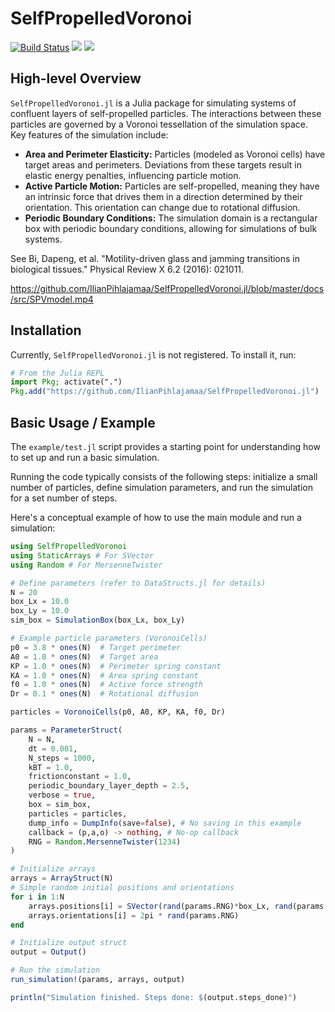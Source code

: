 # SelfPropelledVoronoi

[![Build Status](https://github.com/IlianPihlajamaa/SelfPropelledVoronoi.jl/actions/workflows/CI.yml/badge.svg?branch=master)](https://github.com/IlianPihlajamaa/SelfPropelledVoronoi.jl/actions/workflows/CI.yml?query=branch%3Amaster)
[![](https://img.shields.io/badge/docs-stable-blue.svg)](https://IlianPihlajamaa.github.io/SelfPropelledVoronoi.jl/stable)
[![](https://img.shields.io/badge/docs-dev-blue.svg)](https://IlianPihlajamaa.github.io/SelfPropelledVoronoi.jl/dev)



## High-level Overview

`SelfPropelledVoronoi.jl` is a Julia package for simulating systems of confluent layers of self-propelled particles. The interactions between these particles are governed by a Voronoi tessellation of the simulation space. Key features of the simulation include:

*   **Area and Perimeter Elasticity:** Particles (modeled as Voronoi cells) have target areas and perimeters. Deviations from these targets result in elastic energy penalties, influencing particle motion.
*   **Active Particle Motion:** Particles are self-propelled, meaning they have an intrinsic force that drives them in a direction determined by their orientation. This orientation can change due to rotational diffusion.
*   **Periodic Boundary Conditions:** The simulation domain is a rectangular box with periodic boundary conditions, allowing for simulations of bulk systems.

See Bi, Dapeng, et al. "Motility-driven glass and jamming transitions in biological tissues." Physical Review X 6.2 (2016): 021011.

https://github.com/IlianPihlajamaa/SelfPropelledVoronoi.jl/blob/master/docs/src/SPVmodel.mp4

## Installation

Currently, `SelfPropelledVoronoi.jl` is not registered. To install it, run:

```julia
# From the Julia REPL
import Pkg; activate(".")
Pkg.add("https://github.com/IlianPihlajamaa/SelfPropelledVoronoi.jl")
```

## Basic Usage / Example

The `example/test.jl` script provides a starting point for understanding how to set up and run a basic simulation. 

Running the code typically consists of the following steps: initialize a small number of particles, define simulation parameters, and run the simulation for a set number of steps.

Here's a conceptual example of how to use the main module and run a simulation:

```julia
using SelfPropelledVoronoi
using StaticArrays # For SVector
using Random # For MersenneTwister

# Define parameters (refer to DataStructs.jl for details)
N = 20
box_Lx = 10.0
box_Ly = 10.0
sim_box = SimulationBox(box_Lx, box_Ly)

# Example particle parameters (VoronoiCells)
p0 = 3.8 * ones(N)  # Target perimeter
A0 = 1.0 * ones(N)  # Target area
KP = 1.0 * ones(N)  # Perimeter spring constant
KA = 1.0 * ones(N)  # Area spring constant
f0 = 1.0 * ones(N)  # Active force strength
Dr = 0.1 * ones(N)  # Rotational diffusion

particles = VoronoiCells(p0, A0, KP, KA, f0, Dr)

params = ParameterStruct(
    N = N,
    dt = 0.001,
    N_steps = 1000,
    kBT = 1.0, 
    frictionconstant = 1.0,
    periodic_boundary_layer_depth = 2.5, 
    verbose = true,
    box = sim_box,
    particles = particles,
    dump_info = DumpInfo(save=false), # No saving in this example
    callback = (p,a,o) -> nothing, # No-op callback
    RNG = Random.MersenneTwister(1234)
)

# Initialize arrays
arrays = ArrayStruct(N)
# Simple random initial positions and orientations
for i in 1:N
    arrays.positions[i] = SVector(rand(params.RNG)*box_Lx, rand(params.RNG)*box_Ly)
    arrays.orientations[i] = 2pi * rand(params.RNG)
end

# Initialize output struct
output = Output()

# Run the simulation
run_simulation!(params, arrays, output)

println("Simulation finished. Steps done: $(output.steps_done)")
```

